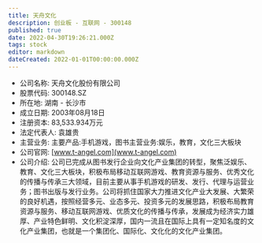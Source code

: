 ```yaml
---
title: 天舟文化
description: 创业板 - 互联网 - 300148
published: true
date: 2022-04-30T19:26:21.000Z
tags: stock
editor: markdown
dateCreated: 2022-01-01T00:00:00.000Z
---
```


- 公司名称: 天舟文化股份有限公司
- 股票代码: 300148.SZ
- 所在地: 湖南 - 长沙市
- 成立日期: 2003年08月18日
- 注册资本: 83,533.934万元
- 法定代表人: 袁雄贵
- 主营业务: 主要产品:手机游戏，图书主营业务:娱乐，教育，文化三大板块
- 公司官网: [www.t-angel.com](www.t-angel.com)
- 公司介绍: 公司已完成从图书发行企业向文化产业集团的转型，聚焦泛娱乐、教育、文化三大板块，积极布局移动互联网游戏、教育资源与服务、优秀文化的传播与传承三大领域，目前主要从事手机游戏的研发、发行、代理与运营业务；图书出版与发行业务。公司将抓住国家大力推进文化产业大发展、大繁荣的良好机遇，按照经营多元、业态多元、投资多元的发展思路，积极布局教育资源与服务、移动互联网游戏、优质文化的传播与传承，发展成为经济实力雄厚、产业特色鲜明、文化积淀深厚，国内一流且在国际上具有一定知名度的文化产业集团，也就是一个集团化、国际化、文化化的文化产业集团。



